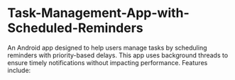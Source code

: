 # Task-Management-App-with-Scheduled-Reminders
An Android app designed to help users manage tasks by scheduling reminders with priority-based delays. This app uses background threads to ensure timely notifications without impacting performance. Features include:
